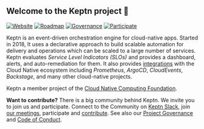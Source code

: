 ##  Welcome to the Keptn project 👋

[![Website](https://img.shields.io/static/v1?label=Website&message=keptn.sh&color=blue)](https://keptn.sh/)
[![Roadmap](https://img.shields.io/static/v1?label=Roadmap&message=public&color=green)](https://github.com/orgs/keptn/projects/1)
[![Governance](https://img.shields.io/static/v1?label=Governance&message=process&color=yellow)](https://github.com/keptn/keptn/blob/master/GOVERNANCE.md)
[![Participate](https://img.shields.io/static/v1?label=Contributing&message=guide&color=blue)](https://keptn.sh/community/)

Keptn is an event-driven orchestration engine for cloud-native apps.
Started in 2018,
It uses a declarative approach to build scalable automation
for delivery and operations which can be scaled to a large number of services.
Keptn evaluates _Service Level Indicators (SLOs)_ and provides a dashboard, alerts, and auto-remediation for them.
It also provides [integrations](https://keptn.sh/docs/integrations/)
with the Cloud Native ecosystem 
including _Prometheus_, _ArgoCD_, _CloudEvents_, _Backstage_,
and many other cloud-native projects.

Keptn a member project of the [Cloud Native Computing Foundation](https://cncf.io).

**Want to contribute?**
There is a big community behind Keptn.
We invite you to join us and participate. 
Connect to the Community on
[Keptn Slack](https://keptn.sh/community/#slack),
join [our meetings](https://keptn.sh/community/#meetings),
participate and [contribute](https://keptn.sh/community/contributing/).
See also our 
[Project Governance](https://github.com/keptn/keptn/blob/master/GOVERNANCE.md) and
[Code of Conduct](https://github.com/keptn/community/blob/main/CODE_OF_CONDUCT.md).
